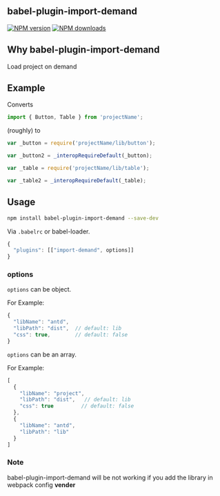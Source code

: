 ## babel-plugin-import-demand

[![NPM version](https://img.shields.io/npm/v/babel-plugin-import-demand.svg?style=flat)](https://npmjs.org/package/babel-plugin-import-demand)
[![NPM downloads](http://img.shields.io/npm/dm/babel-plugin-import-demand.svg?style=flat)](https://npmjs.org/package/babel-plugin-import-demand)


## Why babel-plugin-import-demand

 Load project on demand

## Example

Converts

```javascript
import { Button, Table } from 'projectName';
```

(roughly) to

```javascript
var _button = require('projectName/lib/button');

var _button2 = _interopRequireDefault(_button);

var _table = require('projectName/lib/table');

var _table2 = _interopRequireDefault(_table);
```

## Usage

```bash
npm install babel-plugin-import-demand --save-dev
```

Via `.babelrc` or babel-loader.

```js
{
  "plugins": [["import-demand", options]]
}
```

### options

`options` can be object.

For Example: 

```javascript
{
  "libName": "antd",
  "libPath": "dist",  // default: lib
  "css": true,        // default: false
}
```

`options` can be an array.

For Example: 

```javascript
[
  {
    "libName": "project",
    "libPath": "dist",   // default: lib
    "css": true         // default: false
  },
  {
    "libName": "antd",
    "libPath": "lib"
  }
]
```


### Note

babel-plugin-import-demand will be not working if you add the library in webpack config **vender**
